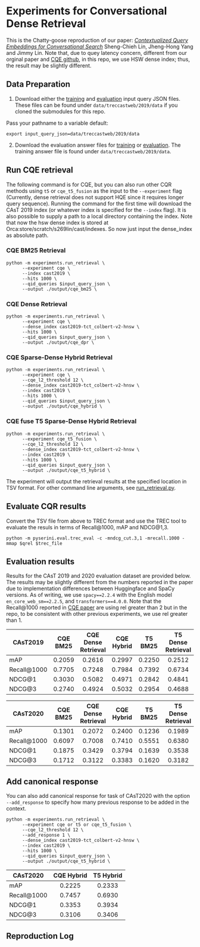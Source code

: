 # Experiments for Conversational Dense Retrieval
This is the Chatty-goose reproduction of our paper: *[Contextualized Query Embeddings for Conversational Search](https://arxiv.org/abs/2104.08707)* Sheng-Chieh Lin, Jheng-Hong Yang and Jimmy Lin. Note that, due to quey latency concern, different from our orginal paper and [CQE github](https://github.com/castorini/CQE), in this repo, we use HSW dense index; thus, the result may be slightly different.
## Data Preparation

1. Download either the [training](https://github.com/daltonj/treccastweb/blob/master/2019/data/training/train_topics_v1.0.json) and [evaluation](https://github.com/daltonj/treccastweb/blob/master/2019/data/evaluation/evaluation_topics_v1.0.json) input query JSON files. These files can be found under `data/treccastweb/2019/data` if you cloned the submodules for this repo.

Pass your pathname to a variable
default:
```shell=bash
export input_query_json=data/treccastweb/2019/data
```

2. Download the evaluation answer files for [training](https://github.com/daltonj/treccastweb/blob/master/2019/data/training/train_topics_mod.qrel) or [evaluation](https://trec.nist.gov/data/cast/2019qrels.txt). The training answer file is found under `data/treccastweb/2019/data`.

## Run CQE retrieval

The following command is for CQE, but you can also run other CQR methods using `t5` or `cqe_t5_fusion` as the input to the `--experiment` flag (Currently, dense retrieval does not support HQE since it requires longer query sequence). Running the command for the first time will download the CAsT 2019 index (or whatever index is specified for the `--index` flag). It is also possible to supply a path to a local directory containing the index. Note that now the hsw dense index is stored at Orca:store/scratch/s269lin/cast/indexes. So now just input the dense_index as absolute path.
### CQE BM25 Retrieval

```shell=bash
python -m experiments.run_retrieval \
      --experiment cqe \
      --index cast2019 \
      --hits 1000 \
      --qid_queries $input_query_json \
      --output ./output/cqe_bm25 \
```
### CQE Dense Retrieval
```shell=bash
python -m experiments.run_retrieval \
      --experiment cqe \
      --dense_index cast2019-tct_colbert-v2-hnsw \
      --hits 1000 \
      --qid_queries $input_query_json \
      --output ./output/cqe_dpr \
```
### CQE Sparse-Dense Hybrid Retrieval
```shell=bash
python -m experiments.run_retrieval \
      --experiment cqe \
      --cqe_l2_threshold 12 \
      --dense_index cast2019-tct_colbert-v2-hnsw \
      --index cast2019 \
      --hits 1000 \
      --qid_queries $input_query_json \
      --output ./output/cqe_hybrid \
```
### CQE fuse T5 Sparse-Dense Hybrid Retrieval
```shell=bash
python -m experiments.run_retrieval \
      --experiment cqe_t5_fusion \
      --cqe_l2_threshold 12 \
      --dense_index cast2019-tct_colbert-v2-hnsw \
      --index cast2019 \
      --hits 1000 \
      --qid_queries $input_query_json \
      --output ./output/cqe_t5_hybrid \
```

The experiment will output the retrieval results at the specified location in TSV format. For other command line arguments, see [run_retrieval.py](../experiments/run_retrieval.py).

## Evaluate CQR results

Convert the TSV file from above to TREC format and use the TREC tool to evaluate the resuls in terms of Recall@1000, mAP and NDCG@1,3.

```shell=bash
python -m pyserini.eval.trec_eval -c -mndcg_cut.3,1 -mrecall.1000 -mmap $qrel $trec_file
```

## Evaluation results

Results for the CAsT 2019 and 2020 evaluation dataset are provided below. The results may be slightly different from the numbers reported in the paper due to implementation differences between Huggingface and SpaCy versions. As of writing, we use `spacy==2.2.4` with the English model `en_core_web_sm==2.2.5`, and `transformers==4.0.0`. Note that the Recall@1000 reported in [CQE paper]((https://arxiv.org/abs/2104.08707)) are using rel greater than 2 but in the repo, to be consistent with other previous experiments, we use rel greater than 1.

| CAsT2019    | CQE BM25 | CQE Dense Retrieval | CQE Hybrid | T5 BM25 | T5 Dense Retrieval | T5 Hybrid | CQE+T5 Fusion |
| ----------- | :------: | :-------------: | :-------------: | :-----: | :------------: | :---------: | :----------------: |
| mAP         |  0.2059  |     0.2616      |     0.2997      | 0.2250  |     0.2512     |   0.3043    |       0.3391       |
| Recall@1000 |  0.7705  |     0.7248      |     0.7984      | 0.7392  |     0.6734     |   0.7856    |       0.8376       |
| NDCG@1      |  0.3030  |     0.5082      |     0.4971      | 0.2842  |     0.4841     |   0.5077    |       0.5318       |
| NDCG@3      |  0.2740  |     0.4924      |     0.5032      | 0.2954  |     0.4688     |   0.5065    |       0.5226       |

| CAsT2020    | CQE BM25 | CQE Dense Retrieval | CQE Hybrid | T5 BM25 | T5 Dense Retrieval | T5 Hybrid | CQE+T5 Fusion |
| ----------- | :------: | :-------------: | :-------------: | :-----: | :------------: | :---------: | :----------------: |
| mAP         |  0.1301  |     0.2072      |     0.2400      | 0.1236  |     0.1989     |   0.2309    |       0.2495       |
| Recall@1000 |  0.6097  |     0.7008      |     0.7410      | 0.5551  |     0.6380     |   0.6983    |       0.7638       |
| NDCG@1      |  0.1875  |     0.3429      |     0.3794      | 0.1639  |     0.3538     |   0.3742    |       0.3982       |
| NDCG@3      |  0.1712  |     0.3122      |     0.3383      | 0.1620  |     0.3182     |   0.3323    |       0.3599       |

## Add canonical response
You can also add canonical response for task of CAsT2020 with the option `--add_response` to specify how many previous response to be added in the context.
```shell=bash
python -m experiments.run_retrieval \
      --experiment cqe or t5 or cqe_t5_fusion \
      --cqe_l2_threshold 12 \
      --add_response 1 \
      --dense_index cast2019-tct_colbert-v2-hnsw \
      --index cast2019 \
      --hits 1000 \
      --qid_queries $input_query_json \
      --output ./output/cqe_t5_hybrid \
```
| CAsT2020    | CQE Hybrid | T5 Hybrid |
| ----------- | :----------------: | :----------------: |
| mAP         |       0.2225       |       0.2333       |
| Recall@1000 |       0.7457       |       0.6930       |
| NDCG@1      |       0.3353       |       0.3934       |
| NDCG@3      |       0.3106       |       0.3406       |

## Reproduction Log

